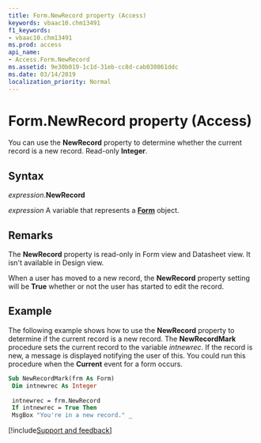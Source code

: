 ```yaml
---
title: Form.NewRecord property (Access)
keywords: vbaac10.chm13491
f1_keywords:
- vbaac10.chm13491
ms.prod: access
api_name:
- Access.Form.NewRecord
ms.assetid: 9e30b019-1c1d-31eb-cc8d-cab030861ddc
ms.date: 03/14/2019
localization_priority: Normal
---
```



# Form.NewRecord property (Access)

You can use the **NewRecord** property to determine whether the current record is a new record. Read-only **Integer**.


## Syntax

_expression_.**NewRecord**

_expression_ A variable that represents a **[Form](Access.Form.md)** object.


## Remarks

The **NewRecord** property is read-only in Form view and Datasheet view. It isn't available in Design view.

When a user has moved to a new record, the **NewRecord** property setting will be **True** whether or not the user has started to edit the record.


## Example

The following example shows how to use the **NewRecord** property to determine if the current record is a new record. The **NewRecordMark** procedure sets the current record to the variable _intnewrec_. If the record is new, a message is displayed notifying the user of this. You could run this procedure when the **Current** event for a form occurs.

```vb
Sub NewRecordMark(frm As Form) 
 Dim intnewrec As Integer 
 
 intnewrec = frm.NewRecord 
 If intnewrec = True Then 
 MsgBox "You're in a new record." _ 
```



[!include[Support and feedback](~/includes/feedback-boilerplate.md)]
